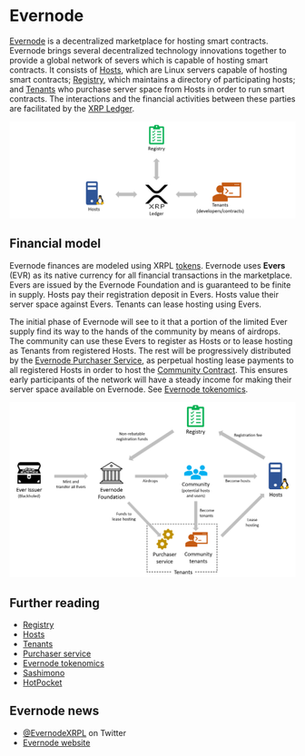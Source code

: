 # Evernode
[Evernode](https://evernode.wordpress.com/) is a decentralized marketplace for hosting smart contracts. Evernode brings several decentralized technology innovations together to provide a global network of severs which is capable of hosting smart contracts. It consists of [Hosts](hosts/index.md), which are Linux servers capable of hosting smart contracts; [Registry](registry/index.md), which maintains a directory of participating hosts; and [Tenants](tenants/index.md) who purchase server space from Hosts in order to run smart contracts. The interactions and the financial activities between these parties are facilitated by the [XRP Ledger](https://xrpl.org).

![Evernode overview](img/parties.png)

## Financial model
Evernode finances are modeled using XRPL [tokens](https://xrpl.org/tokens.html). Evernode uses **Evers** (EVR) as its native currency for all financial transactions in the marketplace. Evers are issued by the Evernode Foundation and is guaranteed to be finite in supply. Hosts pay their registration deposit in Evers. Hosts value their server space against Evers. Tenants can lease hosting using Evers.

The initial phase of Evernode will see to it that a portion of the limited Ever supply find its way to the hands of the community by means of airdrops. The community can use these Evers to register as Hosts or to lease hosting as Tenants from registered Hosts. The rest will be progressively distributed by the [Evernode Purchaser Service](purchaser/index.md), as perpetual hosting lease payments to all registered Hosts in order to host the [Community Contract](purchaser/community-contract.md). This ensures early participants of the network will have a steady income for making their server space available on Evernode. See [Evernode tokenomics](tokenomics/index.md).

![Ever distribution](img/evr-flow.png)

## Further reading
- [Registry](registry/index.md)
- [Hosts](hosts/index.md)
- [Tenants](tenants/index.md)
- [Purchaser service](purchaser/index.md)
- [Evernode tokenomics](tokenomics/index.md)
- [Sashimono](hosts/sashimono.md)
- [HotPocket](hot-pocket/index.md)

## Evernode news
- [@EvernodeXRPL](https://twitter.com/EvernodeXRPL) on Twitter
- [Evernode website](https://evernode.wordpress.com)